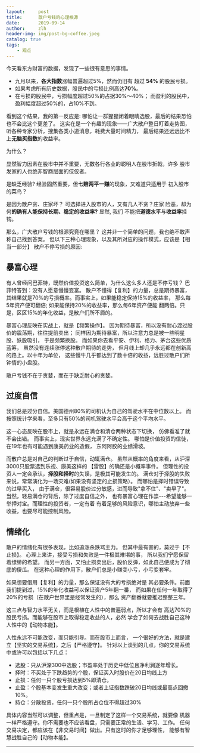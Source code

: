 ```yaml
---
layout:     post
title:      散户亏钱的心理根源
date:       2019-09-14
author:     zlh
header-img: img/post-bg-coffee.jpeg
catalog: true
tags:
    - 观点
---
```

今天看东方财富的数据，发现了一些很有意思的事情。

- 九月以来，**各大指数**涨幅普遍超过5%，然而仍旧有
超过 **54%** 的股民亏损。
- 如果考虑所有历史数据，股民中的亏损比例高达**70%**。
- 在亏损的股民中，亏损幅度超过50%的占据30%～40%；
而盈利的股民中，盈利幅度超过50%的，占10%不到。

看到这个结果，我的第一反应是:
哪怕让一群猩猩闭着眼睛选股，最后的结果恐怕
也不会比这个更差了。
这实在是一个有趣的现象——广大散户整日盯着走势图，
听各种专家分析，搜集各类小道消息，耗费大量时间精力，
最后结果还远远比不上**无脑买指数**的收益率。


为什么？

显然智力因素在股市中并不重要，无数各行各业的聪明人在股市折戟，许多
股市发家的人也绝非智商层面的佼佼者。

是缺乏经验? 经验固然重要，但**七赔两平一赚**的现象，又难道只适用于
初入股市的菜鸟？

是因为散户贪、庄家坏？ 可选择进入股市的人，又有几人不贪？庄家
险恶，却为何**的确有人能保持长期、稳定的收益率?** 显然, 我们
不能把**道德水平**与**收益率**挂钩。


那么，广大散户亏钱的根源究竟在哪里？
这并非一个简单的问题，我也绝不敢声称自己找到答案。
但以下三种心理现象，以及其所对应的操作模式，应该是【相当一部分】
散户不停亏损的原因:

## 暴富心理

有人曾经问巴菲特，既然价值投资这么简单，为什么这么多人还是不停亏钱？
巴菲特答到：没有人愿意慢慢变富。
散户不懂得【复利】的力量，总是期待暴富，
其结果就是70%的亏损概率。而事实上，如果能稳定保持15%的收益率，
那么每5年资产便可翻倍; 如果能保持20%的收益率，那么每6年资产便能
翻两倍。只是，区区15%的年化收益，是散户们所不屑的。

暴富心理反映在实战上，就是【频繁操作】。
因为期待暴富，所以没有耐心渡过股价的震荡期，往往提前卖出；
同样因为期待暴富，所以注意力总是被一些明星股、妖股吸引，
于是频繁换股。
而如果你去看平安、伊利、格力、茅台这些优质蓝筹，
虽然没有连续涨停这种散户期待的走势，
但月线上却几乎永远都在创新高的路上。以十年为单位，
这些慢牛几乎都达到了数十倍的收益，远胜过散户们所钟情的小盘股。

散户亏钱不在于贪婪，而在于缺乏耐心的贪婪。

## 过度自信

我们总是过分自信。美国德州80%的司机认为自己的驾驶水平在中位数以上。
而按照统计学来看，至多只有50%的司机驾驶水平会高于这个平均水平。

这一心态反映在股市上，就是永远在满仓和清仓两种状态下切换，
仿佛看准了就不会出错。
而事实上，现实世界永远充满了不确定性。
哪怕是价值投资的信徒，在19年也有可能遇到康美药业的造假，
东阿阿胶的业绩滑坡。

而散户总是对自己的判断过于自信，动辄满仓。
虽然从概率的角度来看，从沪深3000只股票选到乐视、康美这样的
【雷股】的确还是小概率事件。
但理性的投资人一定会承认，**择股和择时**的失误，是极其可能发生的。
满仓对于择股的失败来说，常常演化为一场灾难(如果没有坚定的止损策略）。
而哪怕是择时错误导致的过早买入，
由于满仓，很容易股价过分敏感，进而导致"拿不住"、"卖早了"。
当然，轻易满仓的背后，除了过度自信之外，
也有暴富心理在作祟---希望能够一举押对宝。而理性的投资者，一定有着
有着足够的风险意识，哪怕主动放弃一些收益，也要尽可能控制风险。


## 情绪化
散户的情绪化有很多表现，比如追涨杀跌骂主力。
但其中最有害的，莫过于【不止损】。
心理上来讲，接受亏损和失败是一件极其难堪的事，
所以我们宁愿保留着缥缈的希望。
而另一方面，又怕止损卖出后，股价反弹，如此自己便成为了彻底的傻瓜。
在这种心理的作用下，散户们总是小赚变小亏，小亏变套牢。

如果想要借用【复利】的力量，那么保证没有大的亏损绝对是
其必要条件。前面我们提到过，15%的年化收益可以保证资产5年翻一番，
而如果在任何一年取得了20%的亏损（在散户世界里是经常发生的），那么
资产翻番就要推迟整整三年。


这三点与智力水平无关，而是根植在人性中的普遍弱点，所以才会有
高达70%的股民亏损。而能够在股市上取得稳定收益的人，必然
学会了如何去战胜自己这种人性中的【动物本能】。

人性永远不可能改变，而只能引导。而在股市上而言，
一个很好的方法，就是建立【坚实的交易系统】，之后【严格遵守】。
针对以上谈到的几点，你的交易系统中或许可以包括以下几点：

- 选股：只从沪深300中选股；市盈率处于历史中低位且净利润逐年增长。
- 择时：不买处于下跌趋势的个股，保证买入时股价在20日均线上方
- 止损：任何一只个股亏损达到5%即清仓。
- 止盈：个股基本变发生重大改变；或者上证指数跌破20日均线或最高点回撤10%。
- 持仓：分散投资，任何一只个股所占仓位不得超过30%

具体内容当然可以调整，但重点是，一旦制定了这样一个交易系统，就要像
机器一样严格遵守。你不需要也不应该看盘，只需要正常的生活、学习、工作。
任何交易决定，都应该在【非交易时间】做出。只有这时的你才足够理性，
能够有智慧战胜自己的【动物本能】。











---


